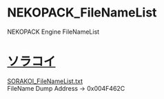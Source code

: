 # NEKOPACK_FileNameList
NEKOPACK Engine FileNameList


# [ソラコイ](https://vndb.org/v17999)
[SORAKOI_FileNameList.txt](https://github.com/Dir-A/NEKOPACK_FileNameList/blob/main/SORAKOI_FileNameList.txt)  
FileName Dump Address -> 0x004F462C
